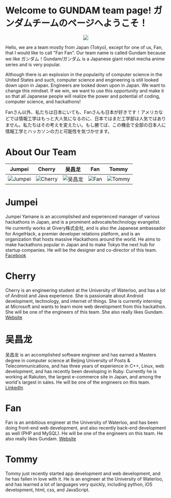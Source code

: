 Welcome to GUNDAM team page! ガンダムチームのページへようこそ！
================
<p align="center">
  <img src="http://www.rapidfiregames.com/sites/default/files/pics/gundammemories/mobile-suit-gundam.jpg"/>
</p>

Hello, we are a team mostly from Japan (Tokyo), except for one of us, Fan, that I would like to call "Fan Fan". Our team name is called Gundam because we like ガンダム！Gundam/ガンダム is a Japanese giant robot mecha anime series and is very popular.

Although there is an explosion in the popularity of computer science in the United States and such, computer science and engineering is still looked down upon in Japan. Engineers are looked down upon in Japan. We want to change this mindset. If we win, we want to use this opportunity and make it so that all Japanese people will realize the power and potential of coding, computer science, and hackathons!

Fanさん以外、私たちは日本にいても、Fanさんも日本が好きです！アメリカなどでは情報工学はもっと大人気になるのに、日本ではまだ工学部は人気ではありません。私たちはその考えを変えたい。もし勝てば、この機会で全部の日本人に情報工学とハッカソンの力と可能性を気づかせます。 


About Our Team
===========================

| Jumpei | Cherry | 吴昌龙 | Fan | Tommy
|--- |--- |--- |--- |---
| ![Jumpei](https://media.licdn.com/mpr/mpr/shrink_200_200/p/7/005/06d/198/380d5cd.jpg) | ![Cherry](https://media.licdn.com/mpr/mpr/shrink_200_200/p/7/005/08c/262/22146e7.jpg) | ![吴昌龙](https://media.licdn.com/mpr/mpr/shrink_200_200/p/7/005/081/2da/294f62e.jpg) | ![Fan](https://media.licdn.com/mpr/mpr/shrink_200_200/p/4/005/050/1b8/207f073.jpg) | ![Tommy](https://media.licdn.com/mpr/mpr/shrink_200_200/p/3/005/03b/293/05fbee6.jpg)


Jumpei
=======
Jumpei Yamane is an accomplished and experienced manager of various hackathons in Japan, and is a prominent advocate/technology evangelist. He currently works at Givery株式会社, and is also the Japanese ambassador for AngelHack, a premier developer relations platform, and is an organization that hosts massive Hackathons around the world. He aims to make hackathons popular in Japan and to make Tokyo the next hub for startup companies. He will be the designer and co-director of this team. [Facebook](https://www.facebook.com/jumpeiyamane)

Cherry
=======
Cherry is an engineering student at the University of Waterloo, and has a lot of Android and Java experience. She is passionate about Android development, technology, and internet of things. She is currently interning at Microsoft and wants to learn more web development from this hackathon. She will be one of the engineers of this team. She also really likes Gundam. [Website](http://cherryzhang.net)

吴昌龙
=======
吴昌龙 is an accomplished software engineer and has earned a Masters degree in computer science at Beijing University of Posts & Telecommunications, and has three years of experience in C++, Linux, web development, and has recently been developing in Ruby. Currently he is working at Rakuten, the largest e-commerce site in Japan, and among the world's largest in sales. He will be one of the engineers on this team. [LinkedIn](https://www.linkedin.com/pub/changlong-wu/7a/614/248)

Fan
=======
Fan is an ambitious engineer at the University of Waterloo, and has been doing front-end web development, and also recently back-end development as well (PHP and MySQL). He will be one of the engineers on this team. He also really likes Gundam. [Website](http://thefanzhang.com/)

Tommy
=======
Tommy just recently started app development and web development, and he has fallen in love with it. He is an engineer at the University of Waterloo, and has learned a lot of languages very quickly, including python, iOS development, html, css, and JavaScript.
